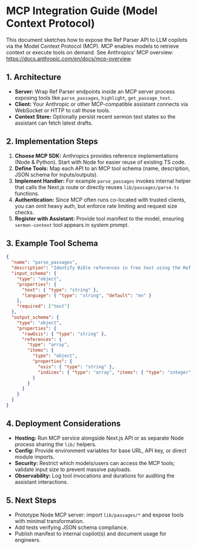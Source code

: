 # MCP Integration Guide (Model Context Protocol)

This document sketches how to expose the Ref Parser API to LLM copilots via the Model Context Protocol (MCP). MCP enables models to retrieve context or execute tools on demand. See Anthropics’ MCP overview: https://docs.anthropic.com/en/docs/mcp-overview.

## 1. Architecture
- **Server:** Wrap Ref Parser endpoints inside an MCP server process exposing tools like `parse_passages`, `highlight`, `get_passage_text`.
- **Client:** Your Anthropic or other MCP-compatible assistant connects via WebSocket or HTTP to call those tools.
- **Context Store:** Optionally persist recent sermon text states so the assistant can fetch latest drafts.

## 2. Implementation Steps
1. **Choose MCP SDK:** Anthropics provides reference implementations (Node & Python). Start with Node for easier reuse of existing TS code.
2. **Define Tools:** Map each API to an MCP tool schema (name, description, JSON schema for inputs/outputs).
3. **Implement Handler:** For example `parse_passages` invokes internal helper that calls the Next.js route or directly reuses `lib/passages/parse.ts` functions.
4. **Authentication:** Since MCP often runs co-located with trusted clients, you can omit heavy auth, but enforce rate limiting and request size checks.
5. **Register with Assistant:** Provide tool manifest to the model, ensuring `sermon-context` tool appears in system prompt.

## 3. Example Tool Schema
```json
{
  "name": "parse_passages",
  "description": "Identify Bible references in free text using the Ref Parser.",
  "input_schema": {
    "type": "object",
    "properties": {
      "text": { "type": "string" },
      "language": { "type": "string", "default": "en" }
    },
    "required": ["text"]
  },
  "output_schema": {
    "type": "object",
    "properties": {
      "rawOsis": { "type": "string" },
      "references": {
        "type": "array",
        "items": {
          "type": "object",
          "properties": {
            "osis": { "type": "string" },
            "indices": { "type": "array", "items": { "type": "integer" } }
          }
        }
      }
    }
  }
}
```

## 4. Deployment Considerations
- **Hosting:** Run MCP service alongside Next.js API or as separate Node process sharing the `lib/` helpers.
- **Config:** Provide environment variables for base URL, API key, or direct module imports.
- **Security:** Restrict which models/users can access the MCP tools; validate input size to prevent massive payloads.
- **Observability:** Log tool invocations and durations for auditing the assistant interactions.

## 5. Next Steps
- Prototype Node MCP server: import `lib/passages/*` and expose tools with minimal transformation.
- Add tests verifying JSON schema compliance.
- Publish manifest to internal copilot(s) and document usage for engineers.
